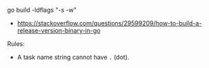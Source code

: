 go build -ldflags "-s -w"
- https://stackoverflow.com/questions/29599209/how-to-build-a-release-version-binary-in-go


Rules:
- A task name string cannot have `.` (dot).